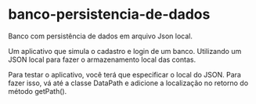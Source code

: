 # banco-persistencia-de-dados
Banco com persistência de dados em arquivo Json local.

Um aplicativo que simula o cadastro e login de um banco. Utilizando um JSON local para fazer o armazenamento local das contas.

Para testar o aplicativo, você terá que especificar o local do JSON. Para fazer isso, vá até a classe DataPath e adicione a localização no retorno do método getPath(). 
